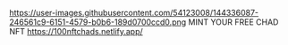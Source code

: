 https://user-images.githubusercontent.com/54123008/144336087-246561c9-6151-4579-b0b6-189d0700ccd0.png
MINT YOUR FREE CHAD NFT 
https://100nftchads.netlify.app/
